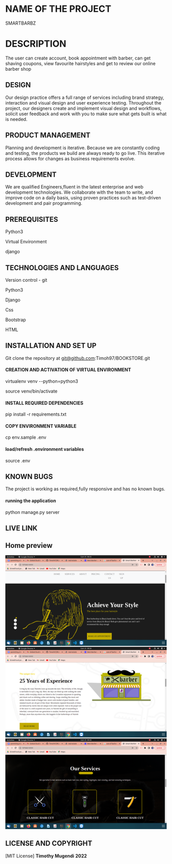 # NAME OF THE PROJECT
SMARTBARBZ
# DESCRIPTION
The user can create account, book appointment with barber, can get shaving coupons, view favourite hairstyles and get to review our online barber shop
## DESIGN
Our design practice offers a full range of services including brand strategy, interaction and visual design and user experience testing.
Throughout the project, our designers create and implement visual design and workflows, solicit user feedback and work with you to make sure what gets built is what is needed.

## PRODUCT MANAGEMENT
Planning and development is iterative. Because we are constantly coding and testing, the products we build are always ready to go live. 
This iterative process allows for changes as business requirements evolve.
## DEVELOPMENT
We are qualified Engineers,fluent in the latest enterprise and web development technologies.
We collaborate with the team to write, and improve code on a daily basis, using proven practices such as test-driven development and pair programming.
## PREREQUISITES
Python3

Virtual Environment

django

## TECHNOLOGIES AND LANGUAGES

Version control - git 

Python3

Django

Css 

Bootstrap

HTML

## INSTALLATION AND SET UP

Git clone the repository at git@github.com:Timoh97/BOOKSTORE.git


#### CREATION AND ACTIVATION OF VIRTUAL ENVIRONMENT

virtualenv venv --python=python3

source venv/bin/activate

#### INSTALL REQUIRED DEPENDENCIES

pip install -r requirements.txt

#### COPY ENVIRONMENT VARIABLE

cp env.sample .env

#### load/refresh .environment variables

source .env

## KNOWN BUGS
The project is working as required,fully responsive and has no known bugs.

#### running the application

python manage.py server

## LIVE LINK

## Home preview
 <img src="./screenshots/1.png" alt="screenshot" />

  <img src="./screenshots/2.png" alt="screenshot" />

  <img src="./screenshots/3.png" alt="screenshot" />

 ## LICENSE AND COPYRIGHT
[MIT License] **Timothy Mugendi** **2022**